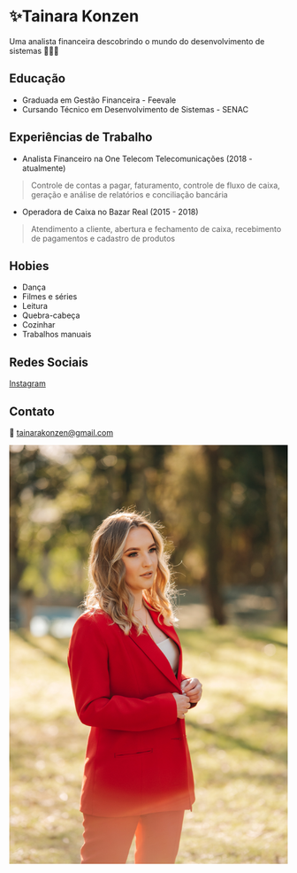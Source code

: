 # ✨Tainara Konzen

Uma analista financeira descobrindo o mundo do desenvolvimento de sistemas 👩🏻‍💻

## Educação
 - Graduada em Gestão Financeira - Feevale
 - Cursando Técnico em Desenvolvimento de Sistemas - SENAC

## Experiências de Trabalho

 - Analista Financeiro na One Telecom Telecomunicações (2018 - atualmente)
 > Controle de contas a pagar, faturamento, controle de fluxo de caixa, geração e análise de relatórios e conciliação bancária 
 - Operadora de Caixa no Bazar Real  (2015 - 2018)
 > Atendimento a cliente, abertura e fechamento de caixa, recebimento de pagamentos e cadastro de produtos

## Hobies

- Dança
- Filmes e séries
- Leitura
- Quebra-cabeça
- Cozinhar
- Trabalhos manuais

## Redes Sociais

[Instagram](instagram.com/tai.konzen)

## Contato

📩 tainarakonzen@gmail.com


![Imagem de Perfil](https://github.com/Konzen-tai/Konzen-tai/blob/main/GG3_6043.jpg)
